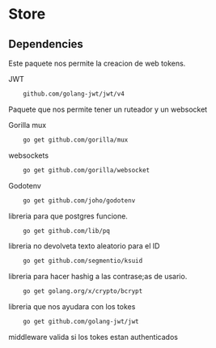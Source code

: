 # Store

## Dependencies
 
Este paquete nos permite la creacion de web tokens.

JWT
```bash
    github.com/golang-jwt/jwt/v4
```

Paquete que nos permite tener un ruteador y un websocket

Gorilla mux
```bash
    go get github.com/gorilla/mux
```

websockets

```bash
    go get github.com/gorilla/websocket
```

Godotenv
```bash 
    go get github.com/joho/godotenv 
```

libreria para que postgres funcione.

```bash 
    go get github.com/lib/pq
```

libreria no devolveta texto aleatorio para el ID 
```bash
    go get github.com/segmentio/ksuid
```

libreria para hacer hashig a las contrase;as de usario.

```bash
    go get golang.org/x/crypto/bcrypt
```

libreria que nos ayudara con los tokes

```bash
    go get github.com/golang-jwt/jwt
```


middleware valida si los tokes estan authenticados